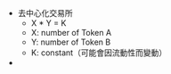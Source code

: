 * 去中心化交易所
	* X * Y = K
	* X: number of Token A
	* Y: number of Token B
	* K: constant（可能會因流動性而變動）
* 